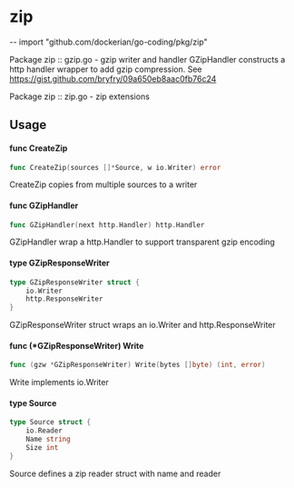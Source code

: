 # zip
--
    import "github.com/dockerian/go-coding/pkg/zip"

Package zip :: gzip.go - gzip writer and handler GZipHandler constructs a http
handler wrapper to add gzip compression. See
https://gist.github.com/bryfry/09a650eb8aac0fb76c24

Package zip :: zip.go - zip extensions

## Usage

#### func  CreateZip

```go
func CreateZip(sources []*Source, w io.Writer) error
```
CreateZip copies from multiple sources to a writer

#### func  GZipHandler

```go
func GZipHandler(next http.Handler) http.Handler
```
GZipHandler wrap a http.Handler to support transparent gzip encoding

#### type GZipResponseWriter

```go
type GZipResponseWriter struct {
	io.Writer
	http.ResponseWriter
}
```

GZipResponseWriter struct wraps an io.Writer and http.ResponseWriter

#### func (*GZipResponseWriter) Write

```go
func (gzw *GZipResponseWriter) Write(bytes []byte) (int, error)
```
Write implements io.Writer

#### type Source

```go
type Source struct {
	io.Reader
	Name string
	Size int
}
```

Source defines a zip reader struct with name and reader
